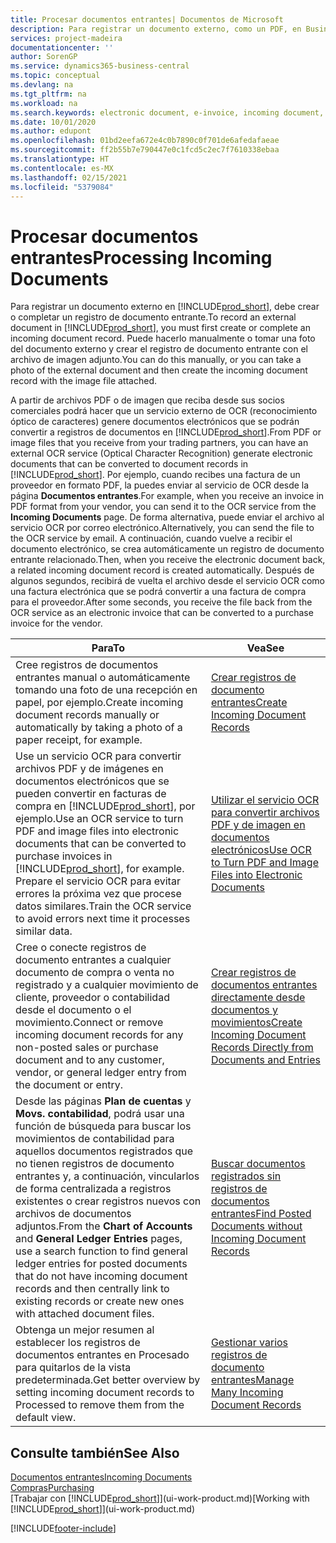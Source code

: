 ```yaml
---
title: Procesar documentos entrantes| Documentos de Microsoft
description: Para registrar un documento externo, como un PDF, en Business Central, cree o complete un registro de documento entrante.
services: project-madeira
documentationcenter: ''
author: SorenGP
ms.service: dynamics365-business-central
ms.topic: conceptual
ms.devlang: na
ms.tgt_pltfrm: na
ms.workload: na
ms.search.keywords: electronic document, e-invoice, incoming document, OCR, ecommerce, document exchange, import invoice
ms.date: 10/01/2020
ms.author: edupont
ms.openlocfilehash: 01bd2eefa672e4c0b7890c0f701de6afedafaeae
ms.sourcegitcommit: ff2b55b7e790447e0c1fcd5c2ec7f7610338ebaa
ms.translationtype: HT
ms.contentlocale: es-MX
ms.lasthandoff: 02/15/2021
ms.locfileid: "5379084"
---
```

# <a name="processing-incoming-documents"></a><span data-ttu-id="2a9b9-103">Procesar documentos entrantes</span><span class="sxs-lookup"><span data-stu-id="2a9b9-103">Processing Incoming Documents</span></span>
<span data-ttu-id="2a9b9-104">Para registrar un documento externo en [!INCLUDE[prod_short](includes/prod_short.md)], debe crear o completar un registro de documento entrante.</span><span class="sxs-lookup"><span data-stu-id="2a9b9-104">To record an external document in [!INCLUDE[prod_short](includes/prod_short.md)], you must first create or complete an incoming document record.</span></span> <span data-ttu-id="2a9b9-105">Puede hacerlo manualmente o tomar una foto del documento externo y crear el registro de documento entrante con el archivo de imagen adjunto.</span><span class="sxs-lookup"><span data-stu-id="2a9b9-105">You can do this manually, or you can take a photo of the external document and then create the incoming document record with the image file attached.</span></span>

<span data-ttu-id="2a9b9-106">A partir de archivos PDF o de imagen que reciba desde sus socios comerciales podrá hacer que un servicio externo de OCR (reconocimiento óptico de caracteres) genere documentos electrónicos que se podrán convertir a registros de documentos en [!INCLUDE[prod_short](includes/prod_short.md)].</span><span class="sxs-lookup"><span data-stu-id="2a9b9-106">From PDF or image files that you receive from your trading partners, you can have an external OCR service (Optical Character Recognition) generate electronic documents that can be converted to document records in [!INCLUDE[prod_short](includes/prod_short.md)].</span></span> <span data-ttu-id="2a9b9-107">Por ejemplo, cuando recibes una factura de un proveedor en formato PDF, la puedes enviar al servicio de OCR desde la página **Documentos entrantes**.</span><span class="sxs-lookup"><span data-stu-id="2a9b9-107">For example, when you receive an invoice in PDF format from your vendor, you can send it to the OCR service from the **Incoming Documents** page.</span></span> <span data-ttu-id="2a9b9-108">De forma alternativa, puede enviar el archivo al servicio OCR por correo electrónico.</span><span class="sxs-lookup"><span data-stu-id="2a9b9-108">Alternatively, you can send the file to the OCR service by email.</span></span> <span data-ttu-id="2a9b9-109">A continuación, cuando vuelve a recibir el documento electrónico, se crea automáticamente un registro de documento entrante relacionado.</span><span class="sxs-lookup"><span data-stu-id="2a9b9-109">Then, when you receive the electronic document back, a related incoming document record is created automatically.</span></span> <span data-ttu-id="2a9b9-110">Después de algunos segundos, recibirá de vuelta el archivo desde el servicio OCR como una factura electrónica que se podrá convertir a una factura de compra para el proveedor.</span><span class="sxs-lookup"><span data-stu-id="2a9b9-110">After some seconds, you receive the file back from the OCR service as an electronic invoice that can be converted to a purchase invoice for the vendor.</span></span>

| <span data-ttu-id="2a9b9-111">Para</span><span class="sxs-lookup"><span data-stu-id="2a9b9-111">To</span></span> | <span data-ttu-id="2a9b9-112">Vea</span><span class="sxs-lookup"><span data-stu-id="2a9b9-112">See</span></span> |
| --- | --- |
| <span data-ttu-id="2a9b9-113">Cree registros de documentos entrantes manual o automáticamente tomando una foto de una recepción en papel, por ejemplo.</span><span class="sxs-lookup"><span data-stu-id="2a9b9-113">Create incoming document records manually or automatically by taking a photo of a paper receipt, for example.</span></span> |[<span data-ttu-id="2a9b9-114">Crear registros de documento entrantes</span><span class="sxs-lookup"><span data-stu-id="2a9b9-114">Create Incoming Document Records</span></span>](across-how-create-income-document-records.md) |
| <span data-ttu-id="2a9b9-115">Use un servicio OCR para convertir archivos PDF y de imágenes en documentos electrónicos que se pueden convertir en facturas de compra en [!INCLUDE[prod_short](includes/prod_short.md)], por ejemplo.</span><span class="sxs-lookup"><span data-stu-id="2a9b9-115">Use an OCR service to turn PDF and image files into electronic documents that can be converted to purchase invoices in [!INCLUDE[prod_short](includes/prod_short.md)], for example.</span></span> <span data-ttu-id="2a9b9-116">Prepare el servicio OCR para evitar errores la próxima vez que procese datos similares.</span><span class="sxs-lookup"><span data-stu-id="2a9b9-116">Train the OCR service to avoid errors next time it processes similar data.</span></span> |[<span data-ttu-id="2a9b9-117">Utilizar el servicio OCR para convertir archivos PDF y de imagen en documentos electrónicos</span><span class="sxs-lookup"><span data-stu-id="2a9b9-117">Use OCR to Turn PDF and Image Files into Electronic Documents</span></span>](across-how-use-ocr-pdf-images-files.md) |
| <span data-ttu-id="2a9b9-118">Cree o conecte registros de documento entrantes a cualquier documento de compra o venta no registrado y a cualquier movimiento de cliente, proveedor o contabilidad desde el documento o el movimiento.</span><span class="sxs-lookup"><span data-stu-id="2a9b9-118">Connect or remove incoming document records for any non-posted sales or purchase document and to any customer, vendor, or general ledger entry from the document or entry.</span></span> |[<span data-ttu-id="2a9b9-119">Crear registros de documentos entrantes directamente desde documentos y movimientos</span><span class="sxs-lookup"><span data-stu-id="2a9b9-119">Create Incoming Document Records Directly from Documents and Entries</span></span>](across-how-connect-disconnect-income-document-records.md) |
| <span data-ttu-id="2a9b9-120">Desde las páginas **Plan de cuentas** y **Movs. contabilidad**, podrá usar una función de búsqueda para buscar los movimientos de contabilidad para aquellos documentos registrados que no tienen registros de documento entrantes y, a continuación, vincularlos de forma centralizada a registros existentes o crear registros nuevos con archivos de documentos adjuntos.</span><span class="sxs-lookup"><span data-stu-id="2a9b9-120">From the **Chart of Accounts** and **General Ledger Entries** pages, use a search function to find general ledger entries for posted documents that do not have incoming document records and then centrally link to existing records or create new ones with attached document files.</span></span> |[<span data-ttu-id="2a9b9-121">Buscar documentos registrados sin registros de documentos entrantes</span><span class="sxs-lookup"><span data-stu-id="2a9b9-121">Find Posted Documents without Incoming Document Records</span></span>](across-how-find-posted-documents-without-income-document-records.md) |
| <span data-ttu-id="2a9b9-122">Obtenga un mejor resumen al establecer los registros de documentos entrantes en Procesado para quitarlos de la vista predeterminada.</span><span class="sxs-lookup"><span data-stu-id="2a9b9-122">Get better overview by setting incoming document records to Processed to remove them from the default view.</span></span> |[<span data-ttu-id="2a9b9-123">Gestionar varios registros de documento entrantes</span><span class="sxs-lookup"><span data-stu-id="2a9b9-123">Manage Many Incoming Document Records</span></span>](across-how-manage-many-income-document-records.md) |

## <a name="see-also"></a><span data-ttu-id="2a9b9-124">Consulte también</span><span class="sxs-lookup"><span data-stu-id="2a9b9-124">See Also</span></span>
[<span data-ttu-id="2a9b9-125">Documentos entrantes</span><span class="sxs-lookup"><span data-stu-id="2a9b9-125">Incoming Documents</span></span>](across-income-documents.md)  
[<span data-ttu-id="2a9b9-126">Compras</span><span class="sxs-lookup"><span data-stu-id="2a9b9-126">Purchasing</span></span>](purchasing-manage-purchasing.md)  
<span data-ttu-id="2a9b9-127">[Trabajar con [!INCLUDE[prod_short](includes/prod_short.md)]](ui-work-product.md)</span><span class="sxs-lookup"><span data-stu-id="2a9b9-127">[Working with [!INCLUDE[prod_short](includes/prod_short.md)]](ui-work-product.md)</span></span>


[!INCLUDE[footer-include](includes/footer-banner.md)]